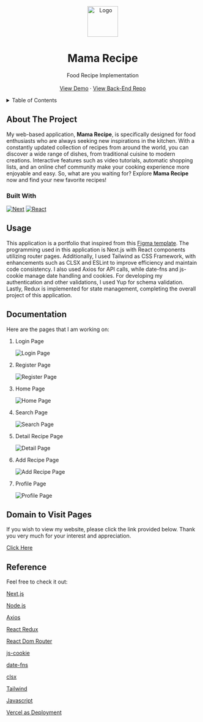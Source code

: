<a name="readme-top"></a>

<div align="center">
  <a href="https://github.com/harbanery/mama-food-recipe-app">
    <img src="./public/brandicon.ico" alt="Logo" width="80">
  </a>

  <h1 align="center">Mama Recipe</h1>

  <p align="center">
    Food Recipe Implementation
    <br />
    <br />
    <a href="https://mama-recipe-food.vercel.app/">View Demo</a>
    ·
    <a href="#" disabled>View Back-End Repo</a>
  </p>
</div>

<details>
  <summary>Table of Contents</summary>
  <ul>
    <li>
      <a href="#about-the-project">About The Project</a>
      <ul>
        <li><a href="#built-with">Built With</a></li>
      </ul>
    </li>
    <li><a href="#usage">Usage</a></li>
    <li><a href="#documentation">Documentation</a></li>
    <li><a href="#domain-to-visit-pages">Domain to Visit Pages</a></li>
    <li><a href="#reference">Reference</a></li>
  </ul>
</details>

## About The Project

My web-based application, **Mama Recipe**, is specifically designed for food enthusiasts who are always seeking new inspirations in the kitchen. With a constantly updated collection of recipes from around the world, you can discover a wide range of dishes, from traditional cuisine to modern creations. Interactive features such as video tutorials, automatic shopping lists, and an online chef community make your cooking experience more enjoyable and easy. So, what are you waiting for? Explore **Mama Recipe** now and find your new favorite recipes!

### Built With

[![Next][Next.js]][Next-url]
[![React][React.js]][React-url]

[Next.js]: https://img.shields.io/badge/next.js-000000?style=for-the-badge&logo=nextdotjs&logoColor=white
[Next-url]: https://nextjs.org/
[React.js]: https://img.shields.io/badge/React-20232A?style=for-the-badge&logo=react&logoColor=61DAFB
[React-url]: https://reactjs.org/

## Usage

This application is a portfolio that inspired from this [Figma template](https://www.figma.com/design/SUbBTYCq1e4ngRt20lSdqr/Food-Recipe?node-id=47-1273&t=zKQHFrZI17X3NJUQ-0). The programming used in this application is Next.js with React components utilizing router pages. Additionally, I used Tailwind as CSS Framework, with enhancements such as CLSX and ESLint to improve efficiency and maintain code consistency. I also used Axios for API calls, while date-fns and js-cookie manage date handling and cookies. For developing my authentication and other validations, I used Yup for schema validation. Lastly, Redux is implemented for state management, completing the overall project of this application.

## Documentation

Here are the pages that I am working on:

1. Login Page

   ![Login Page](./public/screenshots/Login.png)

2. Register Page

   ![Register Page](./public/screenshots/Register.png)

3. Home Page

   ![Home Page](./public/screenshots/Home.png)

4. Search Page

   ![Search Page](./public/screenshots/Search.png)

5. Detail Recipe Page

   ![Detail Page](./public/screenshots/Detail%20Recipe.png)

6. Add Recipe Page

   ![Add Recipe Page](./public/screenshots/Add%20Recipe.png)

7. Profile Page

   ![Profile Page](./public/screenshots/Profile.png)

## Domain to Visit Pages

If you wish to view my website, please click the link provided below. Thank you very much for your interest and appreciation.

[Click Here](https://mama-recipe-food.vercel.app/)

## Reference

Feel free to check it out:

[Next.js](https://nextjs.org/)

[Node.js](https://nodejs.org/en)

[Axios](https://axios-http.com/docs/intro)

[React Redux](https://redux.js.org/)

[React Dom Router](https://reactrouter.com/en/main)

[js-cookie](https://github.com/js-cookie/js-cookie)

[date-fns](https://date-fns.org/)

[clsx](https://www.npmjs.com/package/clsx)

[Tailwind](https://tailwindcss.com/)

[Javascript](https://www.w3schools.com/js/)

[Vercel as Deployment](https://vercel.com/)

